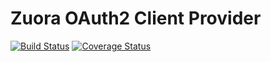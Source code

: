 Zuora OAuth2 Client Provider
====
[![Build Status](https://travis-ci.org/zaporylie/oauth2-zuora.svg?branch=master)](https://travis-ci.org/zaporylie/oauth2-zuora)
[![Coverage Status](https://coveralls.io/repos/github/zaporylie/oauth2-zuora/badge.svg?branch=master)](https://coveralls.io/github/zaporylie/oauth2-zuora?branch=master)

